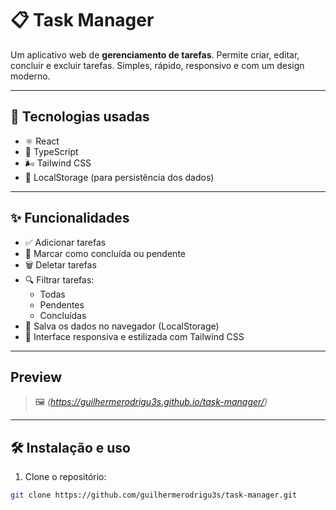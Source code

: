 # 📋 Task Manager

Um aplicativo web de **gerenciamento de tarefas**. Permite criar, editar, concluir e excluir tarefas. Simples, rápido, responsivo e com um design moderno.

---

## 🚀 Tecnologias usadas

- ⚛️ React
- 🔷 TypeScript
- 🌬️ Tailwind CSS
- 💾 LocalStorage (para persistência dos dados)

---

## ✨ Funcionalidades

- ✅ Adicionar tarefas
- 🔄 Marcar como concluída ou pendente
- 🗑️ Deletar tarefas
- 🔍 Filtrar tarefas:
  - Todas
  - Pendentes
  - Concluídas
- 💾 Salva os dados no navegador (LocalStorage)
- 🎨 Interface responsiva e estilizada com Tailwind CSS

---

##  Preview

> 🖼️ _(https://guilhermerodrigu3s.github.io/task-manager/)_

---

## 🛠️ Instalação e uso

1. Clone o repositório:

```bash
git clone https://github.com/guilhermerodrigu3s/task-manager.git
```
